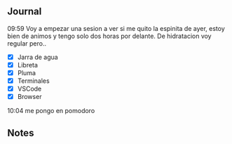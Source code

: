 
## Journal
09:59 Voy a empezar una sesion a ver si me quito la espinita de ayer, estoy bien de animos y tengo solo dos horas por delante.
De hidratacion voy regular pero..
- [x] Jarra de agua
- [x] Libreta
- [x] Pluma
- [x] Terminales
- [x] VSCode
- [x] Browser

10:04 me pongo en pomodoro


## Notes
